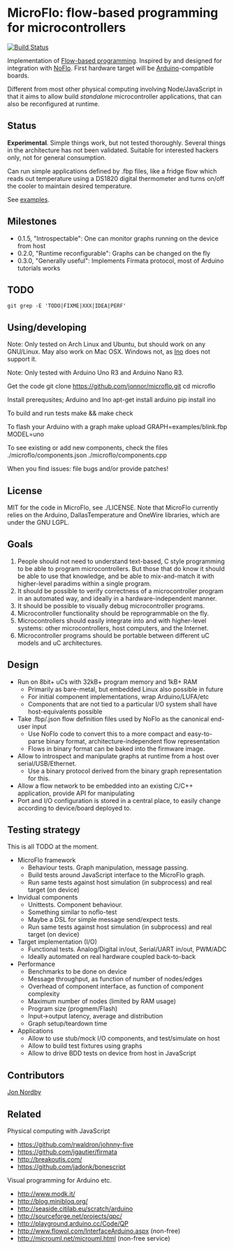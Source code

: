 MicroFlo: flow-based programming for microcontrollers
========================================================
[![Build Status](https://travis-ci.org/jonnor/microflo.png?branch=master)](https://travis-ci.org/jonnor/microflo)

Implementation of [Flow-based programming](http://en.wikipedia.org/wiki/Flow-based_programming).
Inspired by and designed for integration with [NoFlo](http://noflojs.org/).
First hardware target will be [Arduino](http://arduino.cc)-compatible boards.

Different from most other physical computing involving Node/JavaScript in that it
aims to allow build _standalone_ microcontroller applications, that can also be reconfigured at runtime.

Status
-------
**Experimental**. Simple things work, but not tested thoroughly. Several things in the architecture has not been validated.
Suitable for interested hackers only, not for general consumption.

Can run simple applications defined by .fbp files,
like a fridge flow which reads out temperature using a DS1820 digital thermometer
and turns on/off the cooler to maintain desired temperature.

See [examples](./examples).

Milestones
-----------
* 0.1.5, "Introspectable": One can monitor graphs running on the device from host
* 0.2.0, "Runtime reconfigurable": Graphs can be changed on the fly
* 0.3.0, "Generally useful": Implements Firmata protocol, most of Arduino tutorials works

TODO
-----
    git grep -E 'TODO|FIXME|XXX|IDEA|PERF'


Using/developing
-----------------
Note: Only tested on Arch Linux and Ubuntu, but should work on any GNU/Linux.
May also work on Mac OSX. Windows not, as [Ino](http://inotool.org/#limitations) does not support it.

Note: Only tested with Arduino Uno R3 and Arduino Nano R3.

Get the code
    git clone https://github.com/jonnor/microflo.git
    cd microflo

Install prerequsites; Arduino and Ino
    apt-get install arduino
    pip install ino

To build and run tests
    make && make check

To flash your Arduino with a graph
    make upload GRAPH=examples/blink.fbp MODEL=uno

To see existing or add new components, check the files
    ./microflo/components.json
    ./microflo/components.cpp

When you find issues: file bugs and/or provide patches!

License
-------
MIT for the code in MicroFlo, see ./LICENSE.
Note that MicroFlo currently relies on the Arduino, DallasTemperature and OneWire libraries,
which are under the GNU LGPL.

Goals
----------
1. People should not need to understand text-based, C style programming to be able to program microcontrollers.
But those that do know it should be able to use that knowledge, and be able to mix-and-match it
with higher-level paradims within a single program.
2. It should be possible to verify correctness of a microcontroller program in an automated way,
and ideally in a hardware-independent manner.
3. It should be possible to visually debug microcontroller programs.
4. Microcontroller functionality should be reprogrammable on the fly.
5. Microcontrollers should easily integrate into and with higher-level systems:
other microcontrollers, host computers, and the Internet.
6. Microcontroller programs should be portable between different uC models and uC architectures.

Design
------
* Run on 8bit+ uCs with 32kB+ program memory and 1kB+ RAM
    * Primarily as bare-metal, but embedded Linux also possible in future
    * For initial component implementations, wrap Arduino/LUFA/etc
    * Components that are not tied to a particular I/O system shall have host-equivalents possible
* Take .fbp/.json flow definition files used by NoFlo as the canonical end-user input
    * Use NoFlo code to convert this to a more compact and easy-to-parse binary format, architecture-independent flow representation
    * Flows in binary format can be baked into the firmware image.
* Allow to introspect and manipulate graphs at runtime from a host over serial/USB/Ethernet.
    * Use a binary protocol derived from the binary graph representation for this.
* Allow a flow network to be embedded into an existing C/C++ application, provide API for manipulating
* Port and I/O configuration is stored in a central place, to easily change according to device/board deployed to.

Testing strategy
----------------
This is all TODO at the moment.

* MicroFlo framework
    * Behaviour tests. Graph manipulation, message passing.
    * Build tests around JavaScript interface to the MicroFlo graph.
    * Run same tests against host simulation (in subprocess) and real target (on device)
* Invidual components
    * Unittests. Component behaviour.
    * Something similar to noflo-test
    * Maybe a DSL for simple message send/expect tests.
    * Run same tests against host simulation (in subprocess) and real target (on device)
* Target implementation (I/O)
    * Functional tests. Analog/Digital in/out, Serial/UART in/out, PWM/ADC
    * Ideally automated on real hardware coupled back-to-back
* Performance
    * Benchmarks to be done on device
    * Message throughput, as function of number of nodes/edges
    * Overhead of component interface, as function of component complexity
    * Maximum number of nodes (limited by RAM usage)
    * Program size (progmem/Flash)
    * Input->output latency, average and distribution
    * Graph setup/teardown time
* Applications
    * Allow to use stub/mock I/O components, and test/simulate on host
    * Allow to build test fixtures using graphs
    * Allow to drive BDD tests on device from host in JavaScript

Contributors
-------------
[Jon Nordby](http://www.jonnor.com)


Related
---------
Physical computing with JavaScript

* https://github.com/rwaldron/johnny-five
* https://github.com/jgautier/firmata
* http://breakoutjs.com/
* https://github.com/jadonk/bonescript

Visual programming for Arduino etc.

* http://www.modk.it/
* http://blog.minibloq.org/
* http://seaside.citilab.eu/scratch/arduino
* http://sourceforge.net/projects/qpc/
* http://playground.arduino.cc/Code/QP
* http://www.flowol.com/InterfaceArduino.aspx (non-free)
* http://microuml.net/microuml.html (non-free service)
